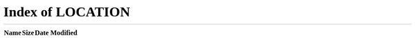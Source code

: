 ```yaml
---
layout: page
title: Artigos
permalink: /articles
---
```


<meta http-equiv="refresh" content="0; url=/#artigos">
<p>Redirecionando para <a href="/#artigos">/ #artigos</a>…</p>
